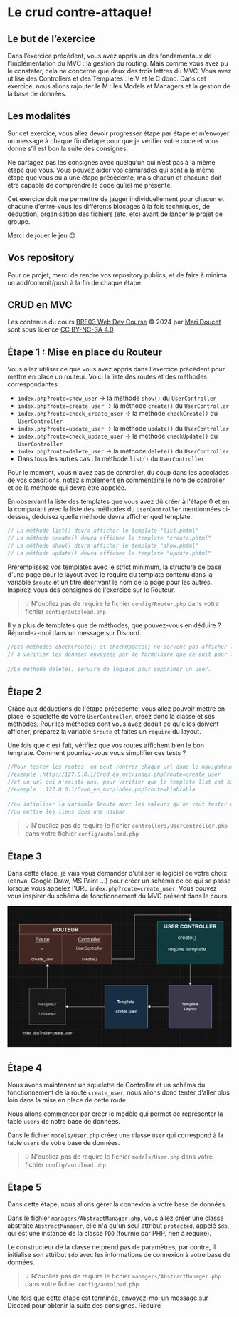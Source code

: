 # Le crud contre-attaque!

## Le but de l’exercice

Dans l’exercice précédent, vous avez appris un des fondamentaux de l’implémentation du MVC : la gestion du routing. Mais comme vous avez pu le constater, cela ne concerne que deux des trois lettres du MVC. Vous avez utilisé des Controllers et des Templates : le V et le C donc. Dans cet exercice, nous allons rajouter le M : les Models et Managers et la gestion de la base de données.

## Les modalités

Sur cet exercice, vous allez devoir progresser étape par étape et m’envoyer un message à chaque fin d’étape pour que je vérifier votre code et vous donne s’il est bon la suite des consignes.

Ne partagez pas les consignes avec quelqu’un qui n’est pas à la même étape que vous. Vous pouvez aider vos camarades qui sont à la même étape que vous ou à une étape précédente, mais chacun et chacune doit être capable de comprendre le code qu’iel me présente.

Cet exercice doit me permettre de jauger individuellement pour chacun et chacune d’entre-vous les différents blocages à la fois techniques, de déduction, organisation des fichiers (etc, etc) avant de lancer le projet de groupe.

Merci de jouer le jeu 😊

## Vos repository

Pour ce projet, merci de rendre vos repository publics, et de faire à minima un add/commit/push à la fin de chaque étape.

## CRUD en MVC

Les contenus du cours [BRE03 Web Dev Course](https://kornog-dev.github.io/BRE03/) © 2024 par [Mari Doucet](https://github.com/kornog-dev) sont sous licence [CC BY-NC-SA 4.0](https://creativecommons.org/licenses/by-nc-sa/4.0/?ref=chooser-v1)

## Étape 1 : Mise en place du Routeur

Vous allez utiliser ce que vous avez appris dans l'exercice précédent pour mettre en place un routeur. Voici la liste des routes et des méthodes correspondantes :

- `index.php?route=show_user` -> la méthode `show()` du `UserController`
- `index.php?route=create_user` -> la méthode `create()` du `UserController`
- `index.php?route=check_create_user` -> la méthode `checkCreate()` du `UserController`
- `index.php?route=update_user` -> la méthode `update()` du `UserController`
- `index.php?route=check_update_user` -> la méthode `checkUpdate()` du `UserController`
- `index.php?route=delete_user` -> la méthode `delete()` du `UserController`
- Dans tous les autres cas : la méthode `list()` du `UserController`

Pour le moment, vous n'avez pas de controller, du coup dans les accolades de vos conditions, notez simplement en commentaire le nom de controller et de la méthode qui devra être appelée.

En observant la liste des templates que vous avez dû créer à l'étape 0 et en la comparant avec la liste des méthodes du `UserController` mentionnées ci-dessus, déduisez quelle méthode devra afficher quel template.

```js
// La méthode list() devra afficher le template "list.phtml"
// La méthode create() devra afficher le template "create.phtml"
// La méthode show() devra afficher le template "show.phtml"
// La méthode update() devra afficher le template "update.phtml"
```

Préremplissez vos templates avec le strict minimum, la structure de base d'une page pour le layout avec le require du template contenu dans la variable `$route` et un titre décrivant le nom de la page pour les autres. Inspirez-vous des consignes de l'exercice sur le Routeur.

> 💡 N'oubliez pas de require le fichier `config/Router.php` dans votre fichier `config/autoload.php`

Il y a plus de templates que de méthodes, que pouvez-vous en déduire ? Répondez-moi dans un message sur Discord.

```js
//Les méthodes checkCreate() et checkUpdate() ne servent pas afficher les template mais contiennent la logique nécessaire
// à vérifier les données envoyées par le formulaire que ce soit pour la création d'un user ou un udpate d'un user.

//La méthode delete() servira de logique pour supprimer un user.
```

## Étape 2

Grâce aux déductions de l'étape précédente, vous allez pouvoir mettre en place le squelette de votre `UserController`, créez donc la classe et ses méthodes. Pour les méthodes dont vous avez déduit ce qu'elles doivent afficher, préparez la variable `$route` et faites un `require` du layout.

Une fois que c'est fait, vérifiez que vos routes affichent bien le bon template. Comment pourriez-vous vous simplifier ces tests ?

```js
//Pour tester les routes, on peut rentrer chaque url dans le navigateur.
//exemple :http://127.0.0.1/Crud_en_mvc/index.php?route=create_user
//et un url qui n'existe pas, pour vérifier que le template list est bien appelé dans tous les autres cas
//exemple : 127.0.0.1/Crud_en_mvc/index.php?route=blablabla

//ou intialiser la variable $route avec les valeurs qu'on veut tester dans layout.phtml'
//ou mettre les liens dans une navbar
```

> 💡 N'oubliez pas de require le fichier `controllers/UserController.php` dans votre fichier `config/autoload.php`

## Étape 3

Dans cette étape, je vais vous demander d'utiliser le logiciel de votre choix (canva, Google Draw, MS Paint ...) pour créer un schéma de ce qui se passe lorsque vous appelez l'URL `index.php?route=create_user`. Vous pouvez vous inspirer du schéma de fonctionnement du MVC présent dans le cours.

![image schéma](diagram.png)

## Étape 4

Nous avons maintenant un squelette de Controller et un schéma du fonctionnement de la route `create_user`, nous allons donc tenter d'aller plus loin dans la mise en place de cette route.

Nous allons commencer par créer le modèle qui permet de représenter la table `users` de notre base de données.

Dans le fichier `models/User.php` créez une classe `User` qui correspond à la table `users` de votre base de données.

> 💡 N'oubliez pas de require le fichier `models/User.php` dans votre fichier `config/autoload.php`

## Étape 5

Dans cette étape, nous allons gérer la connexion à votre base de données.

Dans le fichier `managers/AbstractManager.php`, vous allez créer une classe abstraite `AbstractManager`, elle n'a qu'un seul attribut `protected`, appelé `$db`, qui est une instance de la classe `PDO` (fournie par PHP, rien à require).

Le constructeur de la classe ne prend pas de paramètres, par contre, il initialise son attribut `$db` avec les informations de connexion à votre base de données.

> 💡 N'oubliez pas de require le fichier `managers/AbstractManager.php` dans votre fichier `config/autoload.php`

Une fois que cette étape est terminée, envoyez-moi un message sur Discord pour obtenir la suite des consignes.
Réduire
